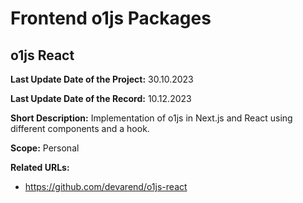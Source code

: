 # Frontend o1js Packages

## o1js React

**Last Update Date of the Project:** 30.10.2023

**Last Update Date of the Record:** 10.12.2023

**Short Description:** Implementation of o1js in Next.js and React using different components and a hook.

**Scope:** Personal

**Related URLs:** 

- https://github.com/devarend/o1js-react